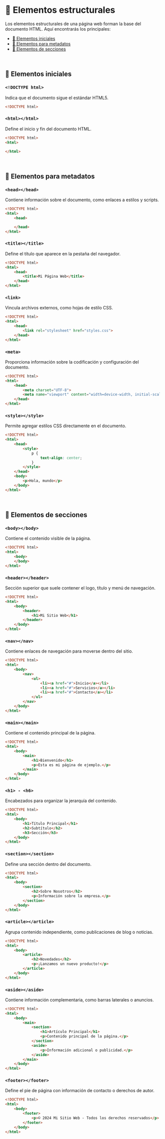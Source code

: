 # 📂 Elementos estructurales 

Los elementos estructurales de una página web forman la base del documento HTML. Aquí encontrarás los principales:  

- [🏁 Elementos iniciales](#-elementos-iniciales)  
- [📝 Elementos para metadatos](#-elementos-para-metadatos)  
- [📌 Elementos de secciones](#-elementos-de-secciones)  
<br/> 

## 🏁 Elementos iniciales  

### `<!DOCTYPE html>`  
Indica que el documento sigue el estándar HTML5.  

```html
<!DOCTYPE html>
```  

### `<html></html>`  
Define el inicio y fin del documento HTML.  

```html
<!DOCTYPE html>
<html>

</html>
```  
<br/>

## 📝 Elementos para metadatos  

### `<head></head>`  
Contiene información sobre el documento, como enlaces a estilos y scripts.  

```html
<!DOCTYPE html>
<html>
    <head>

    </head>
</html>
```  

### `<title></title>`  
Define el título que aparece en la pestaña del navegador.  

```html
<!DOCTYPE html>
<html>
    <head>
        <title>Mi Página Web</title>
    </head>
</html>
```  

### `<link>`  
Vincula archivos externos, como hojas de estilo CSS.  

```html
<!DOCTYPE html>
<html>
    <head>
        <link rel="stylesheet" href="styles.css">
    </head>
</html>
```  

### `<meta>`  
Proporciona información sobre la codificación y configuración del documento.  

```html
<!DOCTYPE html>
<html>
    <head>
        <meta charset="UTF-8">
        <meta name="viewport" content="width=device-width, initial-scale=1.0">
    </head>
</html>
```  

### `<style></style>`  
Permite agregar estilos CSS directamente en el documento.  

```html
<!DOCTYPE html>
<html>
    <head>
        <style>
            p {
                text-align: center;
            }
        </style>
    </head>
    <body>
        <p>Hola, mundo</p>
    </body>
</html>
```  
<br/> 

## 📌 Elementos de secciones  

### `<body></body>`  
Contiene el contenido visible de la página.  

```html
<!DOCTYPE html>
<html>
    <body>
    </body>
</html>
```  

### `<header></header>`  
Sección superior que suele contener el logo, título y menú de navegación.  

```html
<!DOCTYPE html>
<html>
    <body>
        <header>
            <h1>Mi Sitio Web</h1>
        </header>
    </body>
</html>
```  

### `<nav></nav>`  
Contiene enlaces de navegación para moverse dentro del sitio.  

```html
<!DOCTYPE html>
<html>
    <body>
        <nav>
            <ul>
                <li><a href="#">Inicio</a></li>
                <li><a href="#">Servicios</a></li>
                <li><a href="#">Contacto</a></li>
            </ul>
        </nav>
    </body>
</html>
```  

### `<main></main>`  
Contiene el contenido principal de la página.  

```html
<!DOCTYPE html>
<html>
    <body>
        <main>
            <h1>Bienvenido</h1>
            <p>Esta es mi página de ejemplo.</p>
        </main>
    </body>
</html>
```  

### `<h1> - <h6>`  
Encabezados para organizar la jerarquía del contenido.  

```html
<!DOCTYPE html>
<html>
    <body>
        <h1>Título Principal</h1>
        <h2>Subtítulo</h2>
        <h3>Sección</h3>
    </body>
</html>
```  

### `<section></section>`  
Define una sección dentro del documento.  

```html
<!DOCTYPE html>
<html>
    <body>
        <section>
            <h2>Sobre Nosotros</h2>
            <p>Información sobre la empresa.</p>
        </section>
    </body>
</html>
```  

### `<article></article>`  
Agrupa contenido independiente, como publicaciones de blog o noticias.  

```html
<!DOCTYPE html>
<html>
    <body>
        <article>
            <h2>Novedades</h2>
            <p>¡Lanzamos un nuevo producto!</p>
        </article>
    </body>
</html>
```  

### `<aside></aside>`  
Contiene información complementaria, como barras laterales o anuncios.  

```html
<!DOCTYPE html>
<html>
    <body>
        <main>
            <section>
                <h1>Artículo Principal</h1>
                <p>Contenido principal de la página.</p>
            </section>
            <aside>
                <p>Información adicional o publicidad.</p>
            </aside>
        </main>
    </body>
</html>
```  

### `<footer></footer>`  
Define el pie de página con información de contacto o derechos de autor.  

```html
<!DOCTYPE html>
<html>
    <body>
        <footer>
            <p>© 2024 Mi Sitio Web - Todos los derechos reservados</p>
        </footer>
    </body>
</html>
```  
